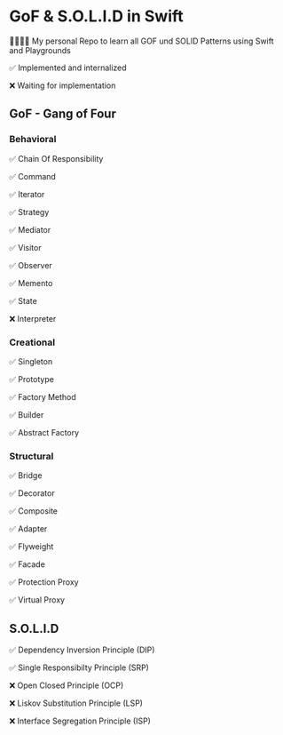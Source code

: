 # GoF & S.O.L.I.D in Swift
👨‍👩‍👧‍👦 My personal Repo to learn all GOF und SOLID Patterns using Swift and Playgrounds

✅ Implemented and internalized

❌ Waiting for implementation

## GoF - Gang of Four

### Behavioral

✅ Chain Of Responsibility

✅ Command

✅ Iterator

✅ Strategy

✅ Mediator

✅ Visitor

✅ Observer

✅ Memento

✅ State

❌ Interpreter

### Creational

✅ Singleton

✅ Prototype

✅ Factory Method

✅ Builder

✅ Abstract Factory

### Structural

✅ Bridge

✅ Decorator

✅ Composite

✅ Adapter

✅ Flyweight

✅ Facade

✅ Protection Proxy

✅ Virtual Proxy

## S.O.L.I.D

✅ Dependency Inversion Principle (DIP)

✅ Single Responsibilty Principle  (SRP)

❌ Open Closed Principle (OCP)

❌ Liskov Substitution Principle (LSP)

❌ Interface Segregation Principle (ISP)
